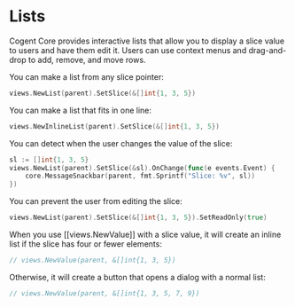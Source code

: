 # Lists

Cogent Core provides interactive lists that allow you to display a slice value to users and have them edit it. Users can use context menus and drag-and-drop to add, remove, and move rows.

You can make a list from any slice pointer:

```Go
views.NewList(parent).SetSlice(&[]int{1, 3, 5})
```

You can make a list that fits in one line:

```Go
views.NewInlineList(parent).SetSlice(&[]int{1, 3, 5})
```

You can detect when the user changes the value of the slice:

```Go
sl := []int{1, 3, 5}
views.NewList(parent).SetSlice(&sl).OnChange(func(e events.Event) {
    core.MessageSnackbar(parent, fmt.Sprintf("Slice: %v", sl))
})
```

You can prevent the user from editing the slice:

```Go
views.NewList(parent).SetSlice(&[]int{1, 3, 5}).SetReadOnly(true)
```

When you use [[views.NewValue]] with a slice value, it will create an inline list if the slice has four or fewer elements:

```Go
// views.NewValue(parent, &[]int{1, 3, 5})
```

Otherwise, it will create a button that opens a dialog with a normal list:

```Go
// views.NewValue(parent, &[]int{1, 3, 5, 7, 9})
```
